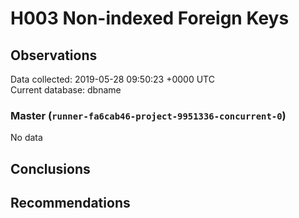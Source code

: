 # H003 Non-indexed Foreign Keys #

## Observations ##
Data collected: 2019-05-28 09:50:23 +0000 UTC  
Current database: dbname  

### Master (`runner-fa6cab46-project-9951336-concurrent-0`) ###


No data


## Conclusions ##


## Recommendations ##

